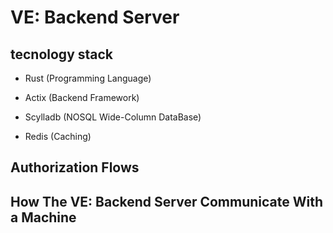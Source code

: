 # VE: Backend Server 

## tecnology stack

- Rust (Programming Language)

- Actix (Backend Framework)

- Scylladb (NOSQL Wide-Column DataBase)

- Redis (Caching)

## Authorization Flows

## How The VE: Backend Server Communicate With a Machine

